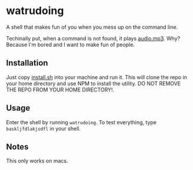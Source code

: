 # watrudoing
A shell that makes fun of you when you mess up on the command line.

Techinally put, when a command is not found, it plays [audio.mp3](audio.mp3). 
Why? Because I'm bored and I want to make fun of people.

## Installation
Just copy [install.sh](install.sh) into your machine and run it. This will clone the repo in your home directory and use NPM to install the utility. DO NOT REMOVE THE REPO FROM YOUR HOME DIRECTORY!.

## Usage
Enter the shell by running `watrudoing`. To test everything, type `baskljfdlakjsdfl` in your shell.

## Notes
This only works on macs.